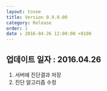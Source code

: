 ```yaml
---
layout: tosee
title: Version 0.9.0.00
category: Release
order: 1
date : 2016-04-26 12:00:00 +0100
---
```


## 업데이트 일자 : 2016.04.26

  1. 서버에 진단결과 저장
  2. 진단 알고리즘 수정
```
